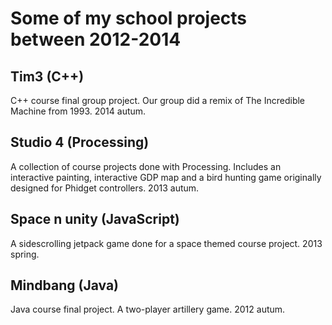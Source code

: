 # Some of my school projects between 2012-2014

## Tim3 (C++)
C++ course final group project. Our group did a remix of The Incredible Machine from 1993. 2014 autum.
## Studio 4 (Processing)
A collection of course projects done with Processing. Includes an interactive painting, interactive GDP map and a bird hunting game originally designed for Phidget controllers. 2013 autum.
## Space n unity (JavaScript)
A sidescrolling jetpack game done for a space themed course project. 2013 spring.
## Mindbang (Java)
Java course final project. A two-player artillery game. 2012 autum.
